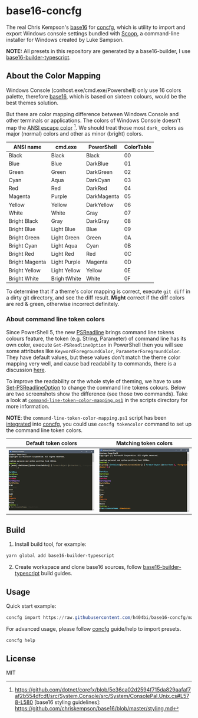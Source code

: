 base16-concfg
=============

The real Chris Kempson's [base16](https://github.com/chriskempson/base16)
for [concfg](https://github.com/lukesampson/concfg),
which is utility to import and export Windows console settings bundled with
[Scoop](https://github.com/lukesampson/scoop),
a command-line installer for Windows created by Luke Sampson.

**NOTE:** All presets in this repository are generated by a base16-builder,
I use [base16-builder-typescript].

About the Color Mapping
-----------------------

Windows Console (conhost.exe/cmd.exe/Powershell) only use 16 colors palette,
therefore [base16](http://chriskempson.com/projects/base16/),
which is based on sixteen colours, would be the best themes solution.

But there are color mapping difference between Windows Console and other terminals or applications.
The colors of Windows Console doesn't map the [ANSI escape color] [^1].
We should treat those most `dark_` colors as major (normal) colors and 
other as minor (bright) colors.

| ANSI name      | cmd.exe      | PowerShell  | ColorTable |
|----------------|--------------|-------------|------------|
| Black          | Black        | Black       | 00         |
| Blue           | Blue         | DarkBlue    | 01         |
| Green          | Green        | DarkGreen   | 02         |
| Cyan           | Aqua         | DarkCyan    | 03         |
| Red            | Red          | DarkRed     | 04         |
| Magenta        | Purple       | DarkMagenta | 05         |
| Yellow         | Yellow       | DarkYellow  | 06         |
| White          | White        | Gray        | 07         |
| Bright Black   | Gray         | DarkGray    | 08         |
| Bright Blue    | Light Blue   | Blue        | 09         |
| Bright Green   | Light Green  | Green       | 0A         |
| Bright Cyan    | Light Aqua   | Cyan        | 0B         |
| Bright Red     | Light Red    | Red         | 0C         |
| Bright Magenta | Light Purple | Magenta     | 0D         |
| Bright Yellow  | Light Yellow | Yellow      | 0E         |
| Bright White   | Brigh tWhite | White       | 0F         |

To determine that if a theme's color mapping is correct, execute `git diff` in
a dirty git directory, and see the diff result. **Might** correct if the diff colors are
red & green, otherwise incorrect definitely.

### About command line token colors

Since PowerShell 5, the new [PSReadline] brings command line tokens colours feature,
the token (e.g. String, Parameter) of command line has its own color, execute
`Get-PSReadlineOption` in PowerShell then you will see some attributes like
`KeywordForegroundColor`, `ParameterForegroundColor`. They have default values,
but these values don't match the theme color mapping very well, and cause bad
readability to commands, there is a discussion [here](https://github.com/lukesampson/concfg/issues/10).

To improve the readability or the whole style of theming, we have to use [Set-PSReadlineOption]
to change the command line tokens colours. Below are two screenshots show the difference
(see those two commands). Take a look at [`command-line-token-color-mapping.ps1`](scripts/command-line-token-color-mapping.ps1) in the scripts
directory for more information.

**NOTE**: the `command-line-token-color-mapping.ps1` script has been [integrated](https://github.com/lukesampson/concfg/pull/46) into [concfg](https://github.com/lukesampson/concfg), you could use `concfg tokencolor` command to set up the command line token colors.

| Default token colors | Matching token colors |
|----------------------|-----------------------|
| ![without-token-color-mapping.png](docs/without-token-color-mapping.png) | ![with-token-color-mapping.png](docs/with-token-color-mapping.png) |


Build
-----

1. Install build tool, for example:

``` powershell
yarn global add base16-builder-typescript
```

2. Create workspace and clone base16 sources, follow [base16-builder-typescript] build guides.

Usage
-----

Quick start example:

``` powershell
concfg import https://raw.githubusercontent.com/h404bi/base16-concfg/master/presets/base16-solarized-dark.json
```

For advanced usage, please follow [concfg](https://github.com/lukesampson/concfg) guide/help to import presets.

``` powershell
concfg help
```

License
-------

MIT

[Set-PSReadlineOption]: https://docs.microsoft.com/en-us/powershell/module/psreadline/Set-PSReadlineOption
[PSReadline]: https://docs.microsoft.com/en-us/powershell/module/psreadline/
[base16-builder-typescript]: https://github.com/golf1052/base16-builder-typescript
[ANSI escape color]: https://en.wikipedia.org/wiki/ANSI_escape_code#Colors
[^1]: https://github.com/dotnet/corefx/blob/5e36ca02d2594f715da829aafaf7af2b554dfcdf/src/System.Console/src/System/ConsolePal.Unix.cs#L578-L580
[base16 styling guidelines]: https://github.com/chriskempson/base16/blob/master/styling.md
